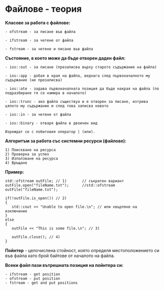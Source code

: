 # Файлове - теория

**Класове за работа с файлове:**

```
- ofstream - за писане във файла

- ifstream - за четене от файла

- fstream - за четене и писане във файла
```

**Състояние, в което може да бъде отворен даден файл:**

```
- ios::out - за писане (презаписва върху старото съдържание на файла)

- ios::app - добая в края на файла, веднага след първоначалното му съдържание (не презаписва)

- ios::ate - задава първоначалната позиция да бъде накрая на файла (по подразбиране тя се намира в началото)

- ios::trunc - ако файла съществуа и е отворен за писане, изтрива цялото му съдържание и след това записва новото

- ios::in - за четене от файла

- ios::binary - отваря файла в двоичен вид

Изреждат се с побитовия оператор | (или).
```

**Алгоритъм за работа със системни ресурси (файлове):**

```
1) Поискване на ресурса
2) Проверка за успех
3) Използване на ресурса
4) Връщане
```

**Пример:**

```
std::ofstream outFile; // 1)       // съкратен вариант
outFile.open("fileName.txt");      //std::ofstream outFile("fileName.txt");

if(!outFile.is_open()) // 2)
{
   std::cout << "Unable to open file.\n"; // или хвърляне на изключение
}
else
{
   outFile << "This is some file.\n"; // 3)
   
   outFile.close(); // 4)
}

```

**Пойнтер** - целочислена стойност, която определя местоположението си във файла като брой байтове от началото на файла.


**Всеки файл пази вътрешната позиция на пойнтера си:**

```
- ifstream - get position
- ofstream - put position
- fstream - get and put positions
```







